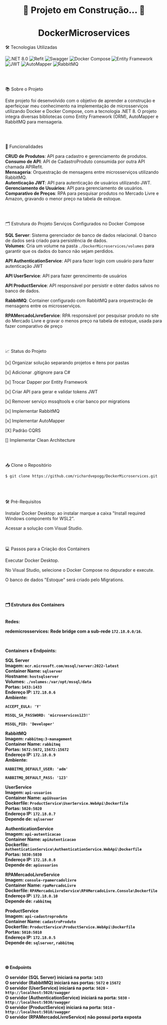 <h1 align="center">🚧 Projeto em Construção... 🚧</h1>

<h1 align="center">DockerMicroservices</h1>

🛠 Tecnologias Utilizadas
<p align="left"> <img src="https://img.shields.io/badge/.NET-8.0-blue" alt=".NET 8.0"> <img src="https://img.shields.io/badge/Refit-5.0.0-blue" alt="Refit"> <img src="https://img.shields.io/badge/Swagger-3.0.0-green" alt="Swagger"> <img src="https://img.shields.io/badge/Docker-Compose-blue" alt="Docker Compose"> <img src="https://img.shields.io/badge/Entity%20Framework-6.0.0-green" alt="Entity Framework"> <img src="https://img.shields.io/badge/JWT-5.0.0-red" alt="JWT"> <img src="https://img.shields.io/badge/AutoMapper-10.0.0-yellow" alt="AutoMapper"> <img src="https://img.shields.io/badge/RabbitMQ-3.8.9-orange" alt="RabbitMQ"> </p>

<br><br>

📚 Sobre o Projeto
<p>Este projeto foi desenvolvido com o objetivo de aprender a construção e aperfeiçoar meu conhecimento na implementação de microsserviços utilizando Docker e Docker Compose, com a tecnologia .NET 8. O projeto integra diversas bibliotecas como Entity Framework (ORM), AutoMapper e RabbitMQ para mensageria.</p>

<br><br>

🚀 Funcionalidades
<p> <b>CRUD de Produtos</b>: API para cadastro e gerenciamento de produtos.<br> <b>Consumo de API</b>: API de CadastroProduto consumida por outra API chamada APIRefit.<br> <b>Mensageria</b>: Orquestração de mensagens entre microsserviços utilizando RabbitMQ.<br> <b>Autenticação JWT</b>: API para autenticação de usuários utilizando JWT.<br> <b>Gerenciamento de Usuários</b>: API para gerenciamento de usuários.<br> <b>Comparativo de Preços</b>: RPA para pesquisar produtos no Mercado Livre e Amazon, gravando o menor preço na tabela de estoque. </p>
<br><br>

🗂️ Estrutura do Projeto
Serviços Configurados no Docker Compose
<p> <b>SQL Server</b>: Sistema gerenciador de banco de dados relacional. O banco de dados será criado para persistência de dados.<br> <b>Volumes</b>: Cria um volume na pasta <code>./DockerMicroservices/volumes</code> para garantir que os dados do banco não sejam perdidos. </p>
<p> <b>API AuthenticationService</b>: API para fazer login com usuário para fazer autenticação JWT</p>
<p> <b>API UserService</b>: API para fazer gerencimento de usuários</p>
<p> <b>API ProductService</b>: API responsável por persistir e obter dados salvos no banco de dados. </p>
<p> <b>RabbitMQ</b>: Container configurado com RabbitMQ para orquestração de mensagens entre os microsserviços. </p>
<p> <b>RPAMercadoLivreService</b>: RPA responsável por pesquisar produto no site do Mercado Livre e gravar o menos preço na tabela de estoque, usada para fazer comparativo de preço</p>
<br>
<br>

📈 Status do Projeto
<p>

[x] Organizar solução separando projetos e itens por pastas<br>

[x] Adicionar .gitignore para C#<br>

[x] Trocar Dapper por Entity Framework<br>

[x] Criar API para gerar e validar tokens JWT<br>

[x] Remover serviço mssqltools e criar banco por migrations<br>

[x] Implementar RabbitMQ<br>

[x] Implementar AutoMapper<br>

[X] Padrão CQRS <br>

[] Implementar Clean Architecture </p>
<br>
<br>


📥 Clone o Repositório
```
$ git clone https://github.com/richardvepogg/DockerMicroservices.git
```
<br>
<br>
<br>
🛠 Pré-Requisitos
<p>

Instalar Docker Desktop: ao instalar marque a caixa "Install required Windows components for WSL2".<br>

Acessar a solução com Visual Studio. </p>

<br>
<br>
💻 Passos para a Criação dos Containers
<p>

Executar Docker Desktop.<br>

No Visual Studio, selecione o Docker Compose no depurador e execute.<br>

O banco de dados "Estoque" será criado pelo Migrations. </p>

<br>
<br>
<p><b>🗂️ Estrutura dos Containers</b></p>
<br>
<b>Redes:<b>
<br>
<p> <b>redemicrosservices</b>: Rede bridge com a sub-rede <code>172.18.0.0/16</code>. </p>
<br>
<b><p>Containers e Endpoints:</p></b>
<p> <b>SQL Server</b><br> <b>Imagem</b>: <code>mcr.microsoft.com/mssql/server:2022-latest</code><br> <b>Container Name</b>: <code>sqlserver</code><br> <b>Hostname</b>: <code>hostsqlserver</code><br> <b>Volumes</b>: <code>./volumes:/var/opt/mssql/data</code><br> <b>Portas</b>: <code>1433:1433</code><br> <b>Endereço IP</b>: <code>172.18.0.6</code><br> <b>Ambiente</b>:<br>

<code>ACCEPT_EULA: 'Y'</code><br>

<code>MSSQL_SA_PASSWORD: 'microservicos123!'</code><br>

<code>MSSQL_PID: 'Developer'</code> </p>

<p> <b>RabbitMQ</b><br> <b>Imagem</b>: <code>rabbitmq:3-management</code><br> <b>Container Name</b>: <code>rabbitmq</code><br> <b>Portas</b>: <code>5672:5672</code>, <code>15672:15672</code><br> <b>Endereço IP</b>: <code>172.18.0.9</code><br> <b>Ambiente</b>:<br>

<code>RABBITMQ_DEFAULT_USER: 'adm'</code><br>

<code>RABBITMQ_DEFAULT_PASS: '123'</code> </p>

<p> <b>UserService</b><br> <b>Imagem</b>: <code>api-usuarios</code><br> <b>Container Name</b>: <code>apiUsuarios</code><br> <b>Dockerfile</b>: <code>ProductService\UserService.WebApi\Dockerfile</code><br> <b>Portas</b>: <code>5020:5020</code><br> <b>Endereço IP</b>: <code>172.18.0.7</code><br> <b>Depende de</b>: <code>sqlserver</code> </p>

<p> <b>AuthenticationService</b><br> <b>Imagem</b>: <code>api-autenticacao</code><br> <b>Container Name</b>: <code>apiAutenticacao</code><br> <b>Dockerfile</b>: <code>AuthenticationService\AuthenticationService.WebApi\Dockerfile</code><br> <b>Portas</b>: <code>5030:5030</code><br> <b>Endereço IP</b>: <code>172.18.0.8</code><br> <b>Depende de</b>: <code>apiusuarios</code> </p>

<p> <b>RPAMercadoLivreService</b><br> <b>Imagem</b>: <code>console-rpamercadolivre</code><br> <b>Container Name</b>: <code>rpaMercadoLivre</code><br> <b>Dockerfile</b>: <code>RPAMercadoLivreService\RPAMercadoLivre.Console\Dockerfile</code><br> <b>Endereço IP</b>: <code>172.18.0.10</code><br> <b>Depende de</b>: <code>rabbitmq</code> </p>

<p> <b>ProductService</b><br> <b>Imagem</b>: <code>api-cadastroproduto</code><br> <b>Container Name</b>: <code>cadastroProduto</code><br> <b>Dockerfile</b>: <code>ProductService\ProductService.WebApi\Dockerfile</code><br> <b>Portas</b>: <code>5010:5010</code><br> <b>Endereço IP</b>: <code>172.18.0.5</code><br> <b>Depende de</b>: <code>sqlserver</code>, <code>rabbitmq</code> </p>
<br><br>


🌐 Endpoints
<p> O servidor <b>(SQL Server)</b> iniciará na porta: <code>1433</code><br> O servidor <b>(RabbitMQ)</b> iniciará nas portas: <code>5672</code> e <code>15672</code><br> O servidor <b>(UserService)</b> iniciará na porta: <code>5020</code> - <code>http://localhost:5020/swagger</code><br> O servidor <b>(AuthenticationService)</b> iniciará na porta: <code>5030</code> - <code>http://localhost:5030/swagger</code> <br>O servidor <b>(ProductService)</b> iniciará na porta: <code>5010</code> - <code>http://localhost:5010/swagger</code><br> O servidor <b>(RPAMercadoLivreService)</b> não possui porta exposta<br></p>
